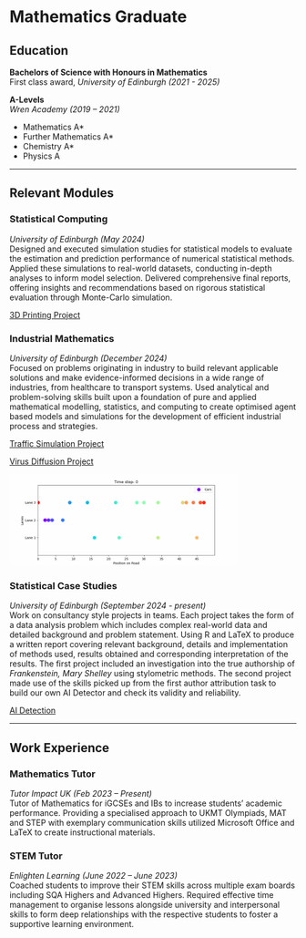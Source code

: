 # Mathematics Graduate

## Education
**Bachelors of Science with Honours in Mathematics**  
First class award, *University of Edinburgh (2021 - 2025)*  

**A-Levels**  
*Wren Academy (2019 – 2021)*  
- Mathematics A*  
- Further Mathematics A*  
- Chemistry A*  
- Physics A  

---

## Relevant Modules  
### Statistical Computing  
*University of Edinburgh (May 2024)*  
Designed and executed simulation studies for statistical models to evaluate the estimation and prediction performance of numerical statistical methods. Applied these simulations to real-world datasets, conducting in-depth analyses to inform model selection. Delivered comprehensive final reports, offering insights and recommendations based on rigorous statistical evaluation through Monte-Carlo simulation.

[3D Printing Project](https://github.com/nishideps/3D-Printing)

### Industrial Mathematics  
*University of Edinburgh (December 2024)*  
Focused on problems originating in industry to build relevant applicable solutions and make evidence-informed decisions in a wide range of industries, from healthcare to transport systems. Used analytical and problem-solving skills built upon a foundation of pure and applied mathematical modelling, statistics, and computing to create optimised agent based models and simulations for the development of efficient industrial process and strategies. 

[Traffic Simulation Project](https://github.com/nishideps/Traffic-Simulation)

[Virus Diffusion Project](https://github.com/nishideps/Virus-Diffusion)

<img src="LaneChangeAnimation.gif" alt="Traffic Simulation Demo" width="400"/>

### Statistical Case Studies  
*University of Edinburgh (September 2024 - present)*  
Work on consultancy style projects in teams. Each project takes the form of a data analysis problem which includes complex real-world data and detailed background and problem statement. Using R and LaTeX to produce a written report covering relevant background, details and implementation of methods used, results obtained and corresponding interpretation of the results. The first project included an investigation into the true authorship of *Frankenstein, Mary Shelley* using stylometric methods. The second project made use of the skills picked up from the first author attribution task to build our own AI Detector and check its validity and reliability.

[AI Detection](https://github.com/nishideps/AI-Detection)

---

## Work Experience  
### Mathematics Tutor  
*Tutor Impact UK (Feb 2023 – Present)*  
Tutor of Mathematics for iGCSEs and IBs to increase students’ academic performance. Providing a specialised approach to UKMT Olympiads, MAT and STEP with exemplary communication skills utilized Microsoft Office and LaTeX to create instructional materials.  

### STEM Tutor  
*Enlighten Learning (June 2022 – June 2023)*  
Coached students to improve their STEM skills across multiple exam boards including SQA Highers and Advanced Highers. Required effective time management to organise lessons alongside university and interpersonal skills to form deep relationships with the respective students to foster a supportive learning environment. 
